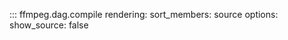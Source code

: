::: ffmpeg.dag.compile
    rendering:
      sort_members: source
    options:
      show_source: false
